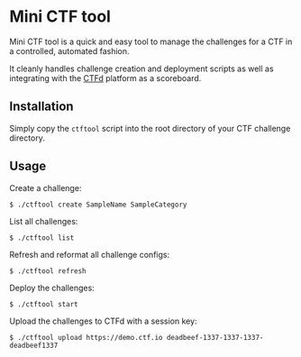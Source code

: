 # Mini CTF tool

Mini CTF tool is a quick and easy tool to manage the challenges for a CTF in
a controlled, automated fashion.

It cleanly handles challenge creation and deployment scripts as well as
integrating with the [CTFd](https://github.com/CTFd/CTFd) platform as a
scoreboard.

## Installation

Simply copy the `ctftool` script into the root directory of your CTF
challenge directory.

## Usage

Create a challenge:

    $ ./ctftool create SampleName SampleCategory

List all challenges:

    $ ./ctftool list

Refresh and reformat all challenge configs:

    $ ./ctftool refresh

Deploy the challenges:

    $ ./ctftool start

Upload the challenges to CTFd with a session key:

    $ ./ctftool upload https://demo.ctf.io deadbeef-1337-1337-1337-deadbeef1337
